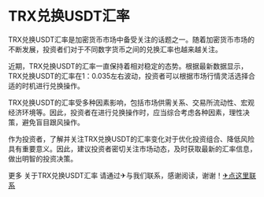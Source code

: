 # TRX兑换USDT汇率

TRX兑换USDT汇率是加密货币市场中备受关注的话题之一。随着加密货币市场的不断发展，投资者们对于不同数字货币之间的兑换汇率也越来越关注。

近期，TRX兑换USDT的汇率一直保持着相对稳定的态势。根据最新数据显示，TRX兑换USDT的汇率在1：0.035左右波动，投资者可以根据市场行情灵活选择合适的时机进行兑换操作。

TRX兑换USDT的汇率受多种因素影响，包括市场供需关系、交易所流动性、宏观经济环境等。因此，投资者在进行兑换操作时，应当综合考虑各种因素，理性决策，避免盲目跟风操作。

作为投资者，了解并关注TRX兑换USDT的汇率变化对于优化投资组合、降低风险具有重要意义。因此，建议投资者密切关注市场动态，及时获取最新的汇率信息，做出明智的投资决策。

更多 关于TRX兑换USDT汇率 请通过✈与我们联系，感谢阅读，谢谢！[✈点这里联系](https://d.k02.cc)